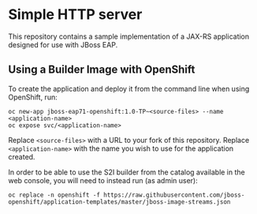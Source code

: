 Simple HTTP server
==================

This repository contains a sample implementation of a JAX-RS application designed for use with JBoss EAP.

Using a Builder Image with OpenShift
------------------------------------

To create the application and deploy it from the command line when using OpenShift, run:

```
oc new-app jboss-eap71-openshift:1.0-TP~<source-files> --name <application-name>
oc expose svc/<application-name>
```

Replace ``<source-files>`` with a URL to your fork of this repository. Replace ``<application-name>`` with the name you wish to use for the application created.

In order to be able to use the S2I builder from the catalog available in the web console, you will need to instead run (as admin user):

```
oc replace -n openshift -f https://raw.githubusercontent.com/jboss-openshift/application-templates/master/jboss-image-streams.json
```
